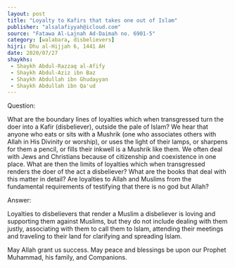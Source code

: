 ```yaml
---
layout: post
title: "Loyalty to Kafirs that takes one out of Islam"
publisher: "alsalafiyyah@icloud.com"
source: "Fatawa Al-Lajnah Ad-Daimah no. 6901-5"
category: [walabara, disbelievers]
hijri: Dhu al-Hijjah 6, 1441 AH
date: 2020/07/27
shaykhs: 
 - Shaykh Abdul-Razzaq al-Afify
 - Shaykh Abdul-Aziz ibn Baz
 - Shaykh Abdullah ibn Ghudayyan
 - Shaykh Abdullah ibn Qa'ud
---
```


Question: 
 
What are the boundary lines of loyalties which when transgressed turn the doer into a Kafir (disbeliever), outside the pale of Islam? We hear that anyone who eats or sits with a Mushrik (one who associates others with Allah in His Divinity or worship), or uses the light of their lamps, or sharpens for them a pencil, or fills their inkwell is a Mushrik like them. We often deal with Jews and Christians because of citizenship and coexistence in one place. What are then the limits of loyalties which when transgressed renders the doer of the act a disbeliever? What are the books that deal with this matter in detail? Are loyalties to Allah and Muslims from the fundamental requirements of testifying that there is no god but Allah?

Answer:

Loyalties to disbelievers that render a Muslim a disbeliever is loving and supporting them against Muslims, but they do not include dealing with them justly, associating with them to call them to Islam, attending their meetings and traveling to their land for clarifying and spreading Islam.

May Allah grant us success. May peace and blessings be upon our Prophet Muhammad, his family, and Companions.
